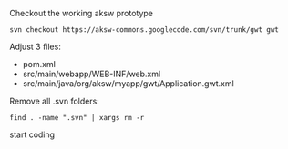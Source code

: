 Checkout the working aksw prototype
```
svn checkout https://aksw-commons.googlecode.com/svn/trunk/gwt gwt
```

Adjust 3 files:
  * pom.xml
  * src/main/webapp/WEB-INF/web.xml
  * src/main/java/org/aksw/myapp/gwt/Application.gwt.xml

Remove all .svn folders:
```
find . -name ".svn" | xargs rm -r 
```

start coding